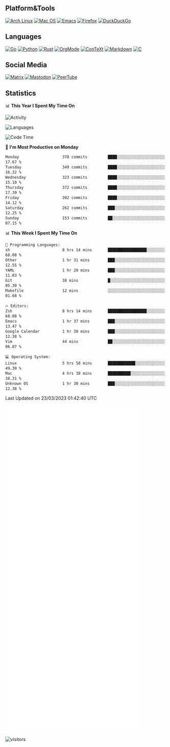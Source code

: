 ## Platform&Tools

[![Arch Linux](https://img.shields.io/badge/ArchLinux-1793D1?logo=arch-linux&logoColor=fff&style=flat-square)](https://archlinux.org/)
[![Mac OS](https://img.shields.io/badge/MacOS-000000?style=flat-square&logo=macos&logoColor=F0F0F0)](https://www.apple.com/macos/)
[![Emacs](https://img.shields.io/badge/Emacs-%237F5AB6.svg?&style=flat-square&logo=gnu-emacs&logoColor=white)](https://www.gnu.org/software/emacs/)
[![Firefox](https://img.shields.io/badge/Firefox-FF7139?style=flat-square&logo=Firefox-Browser&logoColor=white)](https://firefox.com/)
[![DuckDuckGo](https://img.shields.io/badge/DuckDuckGo-DE5833?style=flat-square&logo=DuckDuckGo&logoColor=white)](https://duckduckgo.com/)

## Languages

[![Go](https://img.shields.io/badge/Golang-%2300ADD8.svg?style=flat-square&logo=go&logoColor=white)](https://golang.org/)
[![Python](https://img.shields.io/badge/Python-3670A0?style=flat-square&logo=python&logoColor=ffdd54)](https://www.python.org/)
[![Rust](https://img.shields.io/badge/Rust-%23000000.svg?style=flat-square&logo=rust&logoColor=white)](https://www.rust-lang.org/)
[![OrgMode](https://img.shields.io/badge/OrgMode-%23000000.svg?style=flat-square&logo=org&logoColor=white)](https://orgmode.org/)
[![ConTeXt](https://img.shields.io/badge/ConTeXt-%23008080.svg?style=flat-square&logo=latex&logoColor=white)](https://contextgarden.net/)
[![Markdown](https://img.shields.io/badge/MarkDown-%23000000.svg?style=flat-square&logo=markdown&logoColor=white)](https://daringfireball.net/projects/markdown/)
[![C](https://img.shields.io/badge/C-%2300599C.svg?style=flat-square&logo=c&logoColor=white)](https://www.iso.org/standard/74528.html)

## Social Media
<!--[![Telegram](https://img.shields.io/badge/SteamedFish-2CA5E0?style=social&logo=telegram&logoColor=white)](https://t.me/SteamedFish)-->

[![Matrix](https://img.shields.io/badge/SteamedFish-2CA5E0?style=social&logo=matrix&logoColor=black)](https://matrix.to/#/@i:steamedfish.org)
[![Mastodon](https://img.shields.io/mastodon/follow/109596467238113271?domain=https%3A%2F%2Fmastodon.steamedfish.org%2F&style=social)](https://steamedfish.org/@SteamedFish)
[![PeerTube](https://img.shields.io/badge/PeerTube-23000000.svg?logo=peertube&style=social)](https://peertube.steamedfish.org/)

## Statistics


📊 **This Year I Spent My Time On** 

![Activity](https://wakatime.com/share/@SteamedFish/7529f30a-f1b7-40a4-8d09-e6d855cb7a13.png)

![Languages](https://wakatime.com/share/@SteamedFish/1c5e5366-0e9e-40d8-ac85-d630f61b69c6.svg)

<!--START_SECTION:waka-->
![Code Time](http://img.shields.io/badge/Code%20Time-2%2C363%20hrs%2023%20mins-blue)

📅 **I'm Most Productive on Monday** 

```text
Monday                   378 commits         ████░░░░░░░░░░░░░░░░░░░░░   17.67 % 
Tuesday                  349 commits         ████░░░░░░░░░░░░░░░░░░░░░   16.32 % 
Wednesday                323 commits         ████░░░░░░░░░░░░░░░░░░░░░   15.10 % 
Thursday                 372 commits         ████░░░░░░░░░░░░░░░░░░░░░   17.39 % 
Friday                   302 commits         ████░░░░░░░░░░░░░░░░░░░░░   14.12 % 
Saturday                 262 commits         ███░░░░░░░░░░░░░░░░░░░░░░   12.25 % 
Sunday                   153 commits         ██░░░░░░░░░░░░░░░░░░░░░░░   07.15 % 
```


📊 **This Week I Spent My Time On** 

```text
💬 Programming Languages: 
sh                       8 hrs 14 mins       █████████████████░░░░░░░░   68.08 % 
Other                    1 hr 31 mins        ███░░░░░░░░░░░░░░░░░░░░░░   12.55 % 
YAML                     1 hr 20 mins        ███░░░░░░░░░░░░░░░░░░░░░░   11.03 % 
Git                      38 mins             █░░░░░░░░░░░░░░░░░░░░░░░░   05.30 % 
Makefile                 12 mins             ░░░░░░░░░░░░░░░░░░░░░░░░░   01.68 % 

🔥 Editors: 
Zsh                      8 hrs 14 mins       █████████████████░░░░░░░░   68.08 % 
Emacs                    1 hr 37 mins        ███░░░░░░░░░░░░░░░░░░░░░░   13.47 % 
Google Calendar          1 hr 30 mins        ███░░░░░░░░░░░░░░░░░░░░░░   12.38 % 
Vim                      44 mins             ██░░░░░░░░░░░░░░░░░░░░░░░   06.07 % 

💻 Operating System: 
Linux                    5 hrs 58 mins       ████████████░░░░░░░░░░░░░   49.30 % 
Mac                      4 hrs 38 mins       ██████████░░░░░░░░░░░░░░░   38.31 % 
Unknown OS               1 hr 30 mins        ███░░░░░░░░░░░░░░░░░░░░░░   12.38 % 
```


 Last Updated on 23/03/2023 01:42:40 UTC
<!--END_SECTION:waka-->


![Metrics](https://github.com/SteamedFish/SteamedFish/blob/master/github-metrics.svg)


![visitors](https://visitor-badge.laobi.icu/badge?page_id=SteamedFish.SteamedFish)
